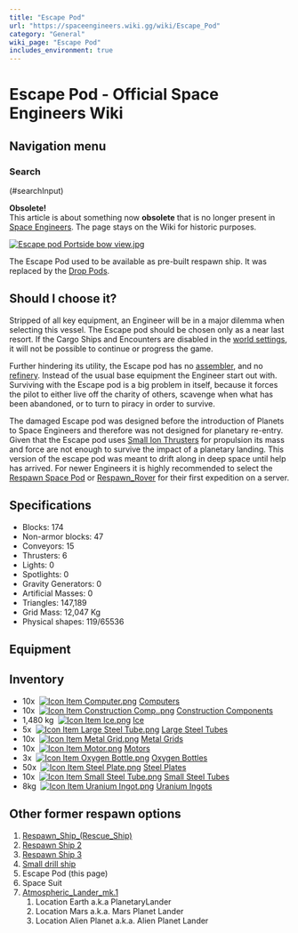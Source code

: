 ```yaml
---
title: "Escape Pod"
url: "https://spaceengineers.wiki.gg/wiki/Escape_Pod"
category: "General"
wiki_page: "Escape Pod"
includes_environment: true
---
```


# Escape Pod - Official Space Engineers Wiki

## Navigation menu

### Search

(#searchInput)

**Obsolete!**  
This article is about something now **obsolete** that is no longer present in [Space Engineers](https://spaceengineers.wiki.gg/wiki/Space_Engineers "Space Engineers"). The page stays on the Wiki for historic purposes.

[![Escape pod Portside bow view.jpg](https://spaceengineers.wiki.gg/images/thumb/Escape_pod_Portside_bow_view.jpg/368px-Escape_pod_Portside_bow_view.jpg?544f9a)](https://spaceengineers.wiki.gg/wiki/File:Escape_pod_Portside_bow_view.jpg)

The Escape Pod used to be available as pre-built respawn ship. It was replaced by the [Drop Pods](https://spaceengineers.wiki.gg/wiki/Drop_Pods "Drop Pods").

## Should I choose it?

Stripped of all key equipment, an Engineer will be in a major dilemma when selecting this vessel. The Escape pod should be chosen only as a near last resort. If the Cargo Ships and Encounters are disabled in the [world settings](https://spaceengineers.wiki.gg/wiki/World_Settings "World Settings"), it will not be possible to continue or progress the game.

Further hindering its utility, the Escape pod has no [assembler](https://spaceengineers.wiki.gg/wiki/Assembler "Assembler"), and no [refinery](https://spaceengineers.wiki.gg/wiki/Refinery "Refinery"). Instead of the usual base equipment the Engineer start out with. Surviving with the Escape pod is a big problem in itself, because it forces the pilot to either live off the charity of others, scavenge when what has been abandoned, or to turn to piracy in order to survive.

The damaged Escape pod was designed before the introduction of Planets to Space Engineers and therefore was not designed for planetary re-entry. Given that the Escape pod uses [Small Ion Thrusters](https://spaceengineers.wiki.gg/wiki/Ion_Thruster "Ion Thruster") for propulsion its mass and force are not enough to survive the impact of a planetary landing. This version of the escape pod was meant to drift along in deep space until help has arrived. For newer Engineers it is highly recommended to select the [Respawn Space Pod](https://spaceengineers.wiki.gg/wiki/Respawn_Space_Pod "Respawn Space Pod") or [Respawn\_Rover](https://spaceengineers.wiki.gg/wiki/Respawn_Rover "Respawn Rover") for their first expedition on a server.

## Specifications

*   Blocks: 174
*   Non-armor blocks: 47
*   Conveyors: 15
*   Thrusters: 6
*   Lights: 0
*   Spotlights: 0
*   Gravity Generators: 0
*   Artificial Masses: 0
*   Triangles: 147,189
*   Grid Mass: 12,047 Kg
*   Physical shapes: 119/65536

## Equipment

## Inventory

*   10x  [![Icon Item Computer.png](https://spaceengineers.wiki.gg/images/thumb/Icon_Item_Computer.png/21px-Icon_Item_Computer.png?65c1a4)](https://spaceengineers.wiki.gg/wiki/Computer "Computer") [Computers](https://spaceengineers.wiki.gg/wiki/Computer "Computer")
*   10x  [![Icon Item Construction Comp..png](https://spaceengineers.wiki.gg/images/thumb/Icon_Item_Construction_Comp..png/21px-Icon_Item_Construction_Comp..png?cdc26f)](https://spaceengineers.wiki.gg/wiki/Construction_Comp. "Construction Comp.") [Construction Components](https://spaceengineers.wiki.gg/wiki/Construction_Comp. "Construction Comp.")
*   1,480 kg  [![Icon Item Ice.png](https://spaceengineers.wiki.gg/images/thumb/Icon_Item_Ice.png/21px-Icon_Item_Ice.png?f8a728)](https://spaceengineers.wiki.gg/wiki/Ice "Ice") [Ice](https://spaceengineers.wiki.gg/wiki/Ice "Ice")
*   5x  [![Icon Item Large Steel Tube.png](https://spaceengineers.wiki.gg/images/thumb/Icon_Item_Large_Steel_Tube.png/21px-Icon_Item_Large_Steel_Tube.png?31c1e4)](https://spaceengineers.wiki.gg/wiki/Large_Steel_Tube "Large Steel Tube") [Large Steel Tubes](https://spaceengineers.wiki.gg/wiki/Large_Steel_Tube "Large Steel Tube")
*   10x  [![Icon Item Metal Grid.png](https://spaceengineers.wiki.gg/images/thumb/Icon_Item_Metal_Grid.png/21px-Icon_Item_Metal_Grid.png?c674cf)](https://spaceengineers.wiki.gg/wiki/Metal_Grid "Metal Grid") [Metal Grids](https://spaceengineers.wiki.gg/wiki/Metal_Grid "Metal Grid")
*   10x  [![Icon Item Motor.png](https://spaceengineers.wiki.gg/images/thumb/Icon_Item_Motor.png/21px-Icon_Item_Motor.png?4a2f3f)](https://spaceengineers.wiki.gg/wiki/Motor "Motor") [Motors](https://spaceengineers.wiki.gg/wiki/Motor "Motor")
*   3x  [![Icon Item Oxygen Bottle.png](https://spaceengineers.wiki.gg/images/thumb/Icon_Item_Oxygen_Bottle.png/21px-Icon_Item_Oxygen_Bottle.png?d2b25e)](https://spaceengineers.wiki.gg/wiki/Oxygen_Bottle "Oxygen Bottle") [Oxygen Bottles](https://spaceengineers.wiki.gg/wiki/Oxygen_Bottle "Oxygen Bottle")
*   50x  [![Icon Item Steel Plate.png](https://spaceengineers.wiki.gg/images/thumb/Icon_Item_Steel_Plate.png/21px-Icon_Item_Steel_Plate.png?437e3a)](https://spaceengineers.wiki.gg/wiki/Steel_Plate "Steel Plate") [Steel Plates](https://spaceengineers.wiki.gg/wiki/Steel_Plate "Steel Plate")
*   10x  [![Icon Item Small Steel Tube.png](https://spaceengineers.wiki.gg/images/thumb/Icon_Item_Small_Steel_Tube.png/21px-Icon_Item_Small_Steel_Tube.png?4fe418)](https://spaceengineers.wiki.gg/wiki/Small_Steel_Tube "Small Steel Tube") [Small Steel Tubes](https://spaceengineers.wiki.gg/wiki/Small_Steel_Tube "Small Steel Tube")
*   8kg  [![Icon Item Uranium Ingot.png](https://spaceengineers.wiki.gg/images/thumb/Icon_Item_Uranium_Ingot.png/21px-Icon_Item_Uranium_Ingot.png?750d14)](https://spaceengineers.wiki.gg/wiki/Uranium_Ingot "Uranium Ingot") [Uranium Ingots](https://spaceengineers.wiki.gg/wiki/Uranium_Ingot "Uranium Ingot")

## Other former respawn options

1.  [Respawn\_Ship\_(Rescue\_Ship)](https://spaceengineers.wiki.gg/wiki/Respawn_Ship_\(Rescue_Ship\) "Respawn Ship (Rescue Ship)")
2.  [Respawn Ship 2](https://spaceengineers.wiki.gg/wiki/Respawn_Ship_2 "Respawn Ship 2")
3.  [Respawn Ship 3](https://spaceengineers.wiki.gg/wiki/Respawn_Ship_3 "Respawn Ship 3")
4.  [Small drill ship](https://spaceengineers.wiki.gg/wiki/Small_drill_ship "Small drill ship")
5.  Escape Pod (this page)
6.  Space Suit
7.  [Atmospheric\_Lander\_mk.1](https://spaceengineers.wiki.gg/wiki/Atmospheric_Lander_mk.1 "Atmospheric Lander mk.1")
    1.  Location Earth a.k.a PlanetaryLander
    2.  Location Mars a.k.a. Mars Planet Lander
    3.  Location Alien Planet a.k.a. Alien Planet Lander